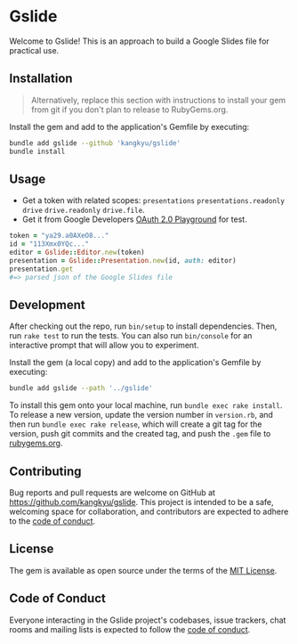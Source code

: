 # Gslide

Welcome to Gslide! This is an approach to build a Google Slides file for practical use.

## Installation

> Alternatively, replace this section with instructions to install your gem from git if you don't plan to release to RubyGems.org.

Install the gem and add to the application's Gemfile by executing:

```bash
bundle add gslide --github 'kangkyu/gslide'
bundle install
```

## Usage

- Get a token with related scopes: `presentations` `presentations.readonly` `drive` `drive.readonly` `drive.file`.
- Get it from Google Developers [OAuth 2.0 Playground](https://developers.google.com/oauthplayground) for test.

```rb
token = "ya29.a0AXeO8..."
id = "113Xmx0YQc..."
editor = Gslide::Editor.new(token)
presentation = Gslide::Presentation.new(id, auth: editor)
presentation.get
#=> parsed json of the Google Slides file
```

## Development

After checking out the repo, run `bin/setup` to install dependencies. Then, run `rake test` to run the tests. You can also run `bin/console` for an interactive prompt that will allow you to experiment.

Install the gem (a local copy) and add to the application's Gemfile by executing:

```bash
bundle add gslide --path '../gslide'
```

To install this gem onto your local machine, run `bundle exec rake install`. To release a new version, update the version number in `version.rb`, and then run `bundle exec rake release`, which will create a git tag for the version, push git commits and the created tag, and push the `.gem` file to [rubygems.org](https://rubygems.org).

## Contributing

Bug reports and pull requests are welcome on GitHub at https://github.com/kangkyu/gslide. This project is intended to be a safe, welcoming space for collaboration, and contributors are expected to adhere to the [code of conduct](https://github.com/kangkyu/gslide/blob/master/CODE_OF_CONDUCT.md).

## License

The gem is available as open source under the terms of the [MIT License](https://opensource.org/licenses/MIT).

## Code of Conduct

Everyone interacting in the Gslide project's codebases, issue trackers, chat rooms and mailing lists is expected to follow the [code of conduct](https://github.com/kangkyu/gslide/blob/master/CODE_OF_CONDUCT.md).
